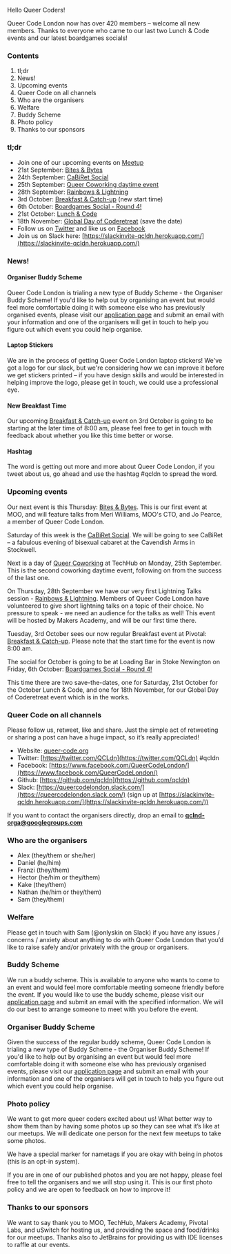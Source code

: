 Hello Queer Coders!

Queer Code London now has over 420  members – welcome all new members. Thanks to everyone who came to our last two Lunch & Code events and our latest boardgames socials!

### Contents
 1. tl;dr
 2. News!
 3. Upcoming events
 4. Queer Code on all channels
 5. Who are the organisers
 6. Welfare
 7. Buddy Scheme
 8. Photo policy
 9. Thanks to our sponsors

### tl;dr
- Join one of our upcoming events on [Meetup](https://www.meetup.com/Queer-Code-London/)
 - 21st September: [Bites & Bytes](https://www.meetup.com/Queer-Code-London/events/243311367/)
 - 24th September: [CaBiRet Social](https://www.meetup.com/Queer-Code-London/events/242486979/)
 - 25th September: [Queer Coworking daytime event](https://www.meetup.com/Queer-Code-London/events/242432941/)
 - 28th September: [Rainbows & Lightning](https://www.meetup.com/Queer-Code-London/events/242437220/)
 - 3rd October: [Breakfast & Catch-up](https://www.meetup.com/Queer-Code-London/events/243064216/) (new start time)
 - 6th October: [Boardgames Social - Round 4!](https://www.meetup.com/Queer-Code-London/events/243398142/)
 - 21st October: [Lunch & Code](https://www.meetup.com/Queer-Code-London/events/241463339/)
 - 18th November: [Global Day of Coderetreat](http://coderetreat.org/) (save the date)
- Follow us on [Twitter](https://twitter.com/QCLdn) and like us on [Facebook­](https://www.facebook.com/QueerCodeLondon/)
- Join us on Slack­ here: [https://slackinvite-qcldn.herokuapp.com/](https://slackinvite-qcldn.herokuapp.com/)

### News!

#### Organiser Buddy Scheme

Queer Code London is trialing a new type of Buddy Scheme - the Organiser Buddy Scheme! If you'd like to help out by organising an event but
would feel more comfortable doing it with someone else who has previously organised events, please visit our [application page](https://github.com/qcldn/docs/blob/master/organiser_buddy.md)
and submit an email with your information and one of the organisers will get in touch to help you figure out which event you could help organise.

#### Laptop Stickers

We are in the process of getting Queer Code London laptop stickers! We've got a logo for our slack, but we're considering how we can improve it before we get stickers printed – if you have
design skills and would be interested in helping improve the logo, please get in touch, we could use a professional eye.

#### New Breakfast Time

Our upcoming [Breakfast & Catch-up](https://www.meetup.com/Queer-Code-London/events/243064216/) event on 3rd October is going to be starting at the later time of 8:00 am, please feel free
to get in touch with feedback about whether you like this time better or worse.

#### Hashtag

The word is getting out more and more about Queer Code London, if you tweet about us, go ahead and use the hashtag #qcldn to spread the word.

### Upcoming events

Our next event is this Thursday: [Bites & Bytes](https://www.meetup.com/Queer-Code-London/events/243311367/). This is our first event at MOO, and will feature 
talks from Meri Williams, MOO's CTO, and Jo Pearce, a member of Queer Code London.

Saturday of this week is the [CaBiRet Social](https://www.meetup.com/Queer-Code-London/events/242486979/). We will be going to see CaBiRet – a fabulous evening of bisexual cabaret at the Cavendish Arms in Stockwell.

Next is a day of [Queer Coworking](https://www.meetup.com/Queer-Code-London/events/242432941/) at TechHub on Monday, 25th September. This is the second coworking daytime event, following on from the success of the last one.

On Thursday, 28th September we have our very first Lightning Talks session - [Rainbows & Lightning](https://www.meetup.com/Queer-Code-London/events/242437220/). Members of Queer Code London have
volunteered to give short lightning talks on a topic of their choice. No pressure to speak - we need an audience for the talks as well! This event will be hosted by Makers Academy, and will be our
first time there.

Tuesday, 3rd October sees our now regular Breakfast event at Pivotal: [Breakfast & Catch-up](https://www.meetup.com/Queer-Code-London/events/243064216/). Please note that the start time for the event
is now 8:00 am.

The social for October is going to be at Loading Bar in Stoke Newington on Friday, 6th October: [Boardgames Social - Round 4!](https://www.meetup.com/Queer-Code-London/events/243398142/)

This time there are two save-the-dates, one for Saturday, 21st October for the October Lunch & Code, and one for 18th November, for our Global Day of Coderetreat event which is in the works.

### Queer Code on all channels

Please follow us, retweet, like and share. Just the simple act of retweeting or sharing a post can have a huge impact, so it’s really appreciated!

- Website: [queer-code.org­](http://queer-code.org/)
- Twitter: [https://twitter.com/QCLdn­](https://twitter.com/QCLdn) #qcldn
- Facebook: [https://www.facebook.com/QueerCodeLondon/­](https://www.facebook.com/QueerCodeLondon/)
- Github: [https://github.com/qcldn­](https://github.com/qcldn)
- Slack: [https://queercodelondon.slack.com/­](https://queercodelondon.slack.com/) (sign up at [https://slackinvite-qcldn.herokuapp.com/­](https://slackinvite-qcldn.herokuapp.com/))

If you want to contact the organisers directly, drop an email to **qclnd-orga@googlegroups.com**

### Who are the organisers

- Alex (they/them or she/her)
- Daniel (he/him)
- Franzi (they/them)
- Hector (he/him or they/them)
- Kake (they/them)
- Nathan (he/him or they/them)
- Sam (they/them)

### Welfare

Please get in touch with Sam (@onlyskin on Slack) if you have any issues / concerns / anxiety about anything to do with Queer Code London that you’d like to raise safely and/or privately with the group or organisers.

### Buddy Scheme

We run a buddy scheme. This is available to anyone who wants to come to an event and would feel more comfortable meeting someone friendly before the event. If you would like to use the buddy scheme, please visit our [application page](https://github.com/qcldn/docs/blob/master/buddy.md) and submit an email with the specified information. We will do our best to arrange someone to meet with you before the event.

### Organiser Buddy Scheme

Given the success of the regular buddy scheme, Queer Code London is trialing a new type of Buddy Scheme - the Organiser Buddy Scheme! If you'd like to help out by organising an event but
would feel more comfortable doing it with someone else who has previously organised events, please visit our [application page](https://github.com/qcldn/docs/blob/master/organiser_buddy.md)
and submit an email with your information and one of the organisers will get in touch to help you figure out which event you could help organise.

### Photo policy

We want to get more queer coders excited about us! What better way to show them than by having some photos up so they can see what it’s like at our meetups. We will dedicate one person for the next few meetups to take some photos.

We have a special marker for nametags if you are okay with being in photos (this is an opt-in system).

If you are in one of our published photos and you are not happy, please feel free to tell the organisers and we will stop using it. This is our first photo policy and we are open to feedback on how to improve it!

### Thanks to our sponsors

We want to say thank you to MOO, TechHub, Makers Academy, Pivotal Labs, and uSwitch for hosting us, and providing the space and food/drinks for our meetups.
Thanks also to JetBrains for providing us with IDE licenses to raffle at our events.

